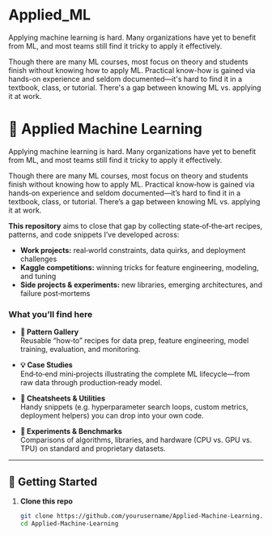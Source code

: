 # Applied_ML
Applying machine learning is hard. Many organizations have yet to benefit from ML, and most teams still find it tricky to apply it effectively.

Though there are many ML courses, most focus on theory and students finish without knowing how to apply ML. Practical know-how is gained via hands-on experience and seldom documented—it's hard to find it in a textbook, class, or tutorial. There's a gap between knowing ML vs. applying it at work.

# 🌟 Applied Machine Learning

Applying machine learning is hard. Many organizations have yet to benefit from ML, and most teams still find it tricky to apply it effectively.

Though there are many ML courses, most focus on theory and students finish without knowing how to apply ML. Practical know‑how is gained via hands‑on experience and seldom documented—it’s hard to find it in a textbook, class, or tutorial. There’s a gap between knowing ML vs. applying it at work.

**This repository** aims to close that gap by collecting state‑of‑the‑art recipes, patterns, and code snippets I’ve developed across:

- **Work projects:** real‑world constraints, data quirks, and deployment challenges  
- **Kaggle competitions:** winning tricks for feature engineering, modeling, and tuning  
- **Side projects & experiments:** new libraries, emerging architectures, and failure post‑mortems  

### What you’ll find here

- **🔧 Pattern Gallery**  
  Reusable “how‑to” recipes for data prep, feature engineering, model training, evaluation, and monitoring.

- **💡 Case Studies**  
  End‑to‑end mini‑projects illustrating the complete ML lifecycle—from raw data through production‑ready model.

- **📓 Cheatsheets & Utilities**  
  Handy snippets (e.g. hyperparameter search loops, custom metrics, deployment helpers) you can drop into your own code.

- **🧪 Experiments & Benchmarks**  
  Comparisons of algorithms, libraries, and hardware (CPU vs. GPU vs. TPU) on standard and proprietary datasets.

---

## 🚀 Getting Started

1. **Clone this repo**  
   ```bash
   git clone https://github.com/yourusername/Applied-Machine-Learning.git
   cd Applied-Machine-Learning
